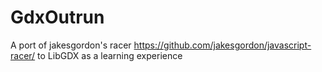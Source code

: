 # GdxOutrun
A port of jakesgordon's racer https://github.com/jakesgordon/javascript-racer/ to LibGDX as a learning experience
